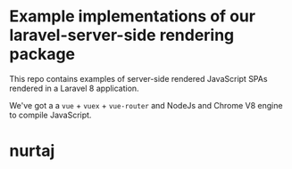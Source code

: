 # Example implementations of our laravel-server-side rendering package

This repo contains examples of server-side rendered JavaScript SPAs rendered in a Laravel 8 application.

We've got a a `vue` + `vuex` + `vue-router` and NodeJs and Chrome V8 engine to compile JavaScript.
# nurtaj
